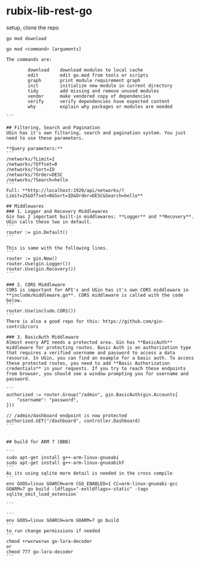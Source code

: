 # rubix-lib-rest-go

setup, clone the repo

```
go mod download
```

````
go mod <command> [arguments]

The commands are:

        download    download modules to local cache
        edit        edit go.mod from tools or scripts
        graph       print module requirement graph
        init        initialize new module in current directory
        tidy        add missing and remove unused modules
        vendor      make vendored copy of dependencies
        verify      verify dependencies have expected content
        why         explain why packages or modules are needed

```

## Filtering, Search and Pagination
UGin has it's own filtering, search and pagination system. You just need to use these parameters.

**Query parameters:**
```
/networks/?Limit=2
/networks/?Offset=0
/networks/?Sort=ID
/networks/?Order=DESC
/networks/?Search=hello
```
Full: **http://localhost:1920/api/networks/?Limit=25&Offset=0&Sort=ID&Order=DESC&Search=hello**

## Middlewares
### 1. Logger and Recovery Middlewares
Gin has 2 important built-in middlewares: **Logger** and **Recovery**. UGin calls these two in default.
```
router := gin.Default()
```

This is same with the following lines.
```
router := gin.New()
router.Use(gin.Logger())
router.Use(gin.Recovery())
```

### 2. CORS Middleware
CORS is important for API's and UGin has it's own CORS middleware in **include/middleware.go**. CORS middleware is called with the code below.
```
router.Use(include.CORS())
```
There is also a good repo for this: https://github.com/gin-contrib/cors

### 3. BasicAuth Middleware
Almost every API needs a protected area. Gin has **BasicAuth** middleware for protecting routes. Basic Auth is an authorization type that requires a verified username and password to access a data resource. In UGin, you can find an example for a basic auth. To access these protected routes, you need to add **Basic Authorization credentials** in your requests. If you try to reach these endpoints from browser, you should see a window prompting you for username and password.

```
authorized := router.Group("/admin", gin.BasicAuth(gin.Accounts{
    "username": "password",
}))

// /admin/dashboard endpoint is now protected
authorized.GET("/dashboard", controller.Dashboard)
```


## build for ARM 7 (BBB)

```
sudo apt-get install g++-arm-linux-gnueabi 
sudo apt-get install g++-arm-linux-gnueabihf
```
As its using sqlite more detail is needed in the cross compile
```
env GOOS=linux GOARCH=arm CGO_ENABLED=1 CC=arm-linux-gnueabi-gcc GOARM=7 go build -ldflags="-extldflags=-static" -tags sqlite_omit_load_extension`

```

```
env GOOS=linux GOARCH=arm GOARM=7 go build 
```
to run change permissions if needed
```
chmod +rwxrwxrwx go-lora-decoder 
or
chmod 777 go-lora-decoder 
```

